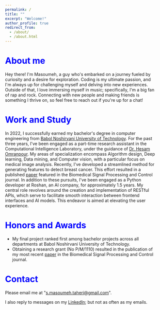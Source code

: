 ```yaml
---
permalink: /
title: ""
excerpt: "Welcome!"
author_profile: true
redirect_from: 
  - /about/
  - /about.html
---
```


<span style="color:blue">About me</span>
======
Hey there! I'm Masoumeh, a guy who's embarked on a journey fueled by curiosity and a desire for exploration. Coding is my ultimate passion, and I'm always up for challenging myself and delving into new experiences. Outside of that, I love immersing myself in music; specifically, I'm a big fan of rap and rock. Connecting with new people and making friends is something I thrive on, so feel free to reach out if you're up for a chat!

<span style="color:blue">Work and Study</span>
======
In 2022, I successfully earned my bachelor's degree in computer engineering from [Babol Noshirvani University of Technology](https://nit.ac.ir/en). For the past three years, I've been engaged as a part-time research assistant in the Computational Intelligence Laboratory, under the guidance of [Dr. Hesam Omranpour](https://web.nit.ac.ir/~h.omranpour/index.html?LANG=En). My areas of specialization encompass Algorithm design, Deep learning, Data mining, and Computer vision, with a particular focus on medical image analysis. Recently, I've developed a streamlined method for generating features to detect breast cancer. This effort resulted in a published [paper](https://doi.org/10.1016/j.bspc.2023.105382) featured in the Biomedical Signal Processing and Control journal. 
In addition to these pursuits, I've been engaged as a Python developer at Roshan, an AI company, for approximately 1.5 years. My central role revolves around the creation and implementation of RESTful APIs, which serve to facilitate smooth interaction between frontend interfaces and AI models. This endeavor is aimed at elevating the user experience.

<span style="color:blue">Honors and Awards</span>
======
- My final project ranked first among bachelor projects across all departments at Babol Noshirvani University of Technology.
- Obtaining a research grant (No P/M/1110) resulted in the publication of my most recent [paper](https://doi.org/10.1016/j.bspc.2023.105382) in the Biomedical Signal Processing and Control journal.

<span style="color:blue">Contact</span>
======
Please email me at "s.masoumeh.taheri@gmail.com".

I also reply to messages on my [LinkedIn](https://www.linkedin.com/in/masoumehtaheri); but not as often as my emails.
